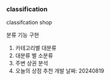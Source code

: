 ### classification
classifcation shop

분류 기능 구현
1. 카테고리별 대분류
2. 대분류 별 소분류
3. 주변 상권 분석
4. 오늘의 상점 추천 
개발 날짜: 20240819
